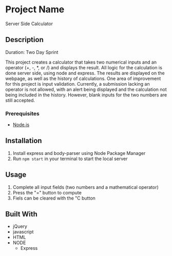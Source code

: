 # Project Name

Server Side Calculator

## Description
Duration: Two Day Sprint

This project creates a calculator that takes two numerical inputs and an operator (+, -, *, or /) and displays the result. All logic for the calculation is done server side, using node and express. The results are displayed on the webpage, as well as the history of calculations. One area of improvement for this project is input validation. Currently, a submission lacking an operator is not allowed, with an alert being displayed and the calculation not being included in the history. However, blank inputs for the two numbers are still accepted.

### Prerequisites

- [Node.js](https://nodejs.org/en/)

## Installation

1. Install express and body-parser using Node Package Manager
2. Run `npm start` in your terminal to start the local server

## Usage

1. Complete all input fields (two numbers and a mathematical operator)
2. Press the "=" button to compute
3. Fiels can be cleared with the "C button

## Built With

- jQuery
- javascript
- HTML
- NODE
    - Express
